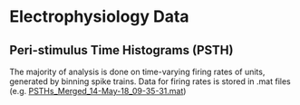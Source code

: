 # Electrophysiology Data


## Peri-stimulus Time Histograms (PSTH)

The majority of analysis is done on time-varying firing rates of units, generated by binning spike trains. Data for firing rates is stored in .mat files (e.g. [PSTHs_Merged_14-May-18_09-35-31.mat](https://github.com/stephentown42/perceptual_constancy_for_vowels/blob/main/data/ephys/space/))

